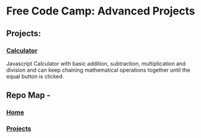 # Free Code Camp: Advanced Projects
## Projects:
### [Calculator](calculator)

  Javascript Calculator with basic addition, subtraction, multiplication and division and can keep chaining mathematical operations together until the equal button is clicked.
## Repo Map -
### [Home](https://github.com/bddowningjennings-dev/free-code-camp)
### [Projects](..)